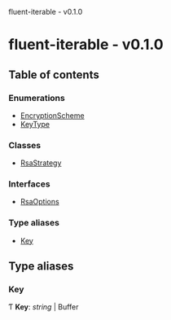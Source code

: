 fluent-iterable - v0.1.0

# fluent-iterable - v0.1.0

## Table of contents

### Enumerations

- [EncryptionScheme](enums/encryptionscheme.md)
- [KeyType](enums/keytype.md)

### Classes

- [RsaStrategy](classes/rsastrategy.md)

### Interfaces

- [RsaOptions](interfaces/rsaoptions.md)

### Type aliases

- [Key](README.md#key)

## Type aliases

### Key

Ƭ **Key**: *string* \| Buffer
